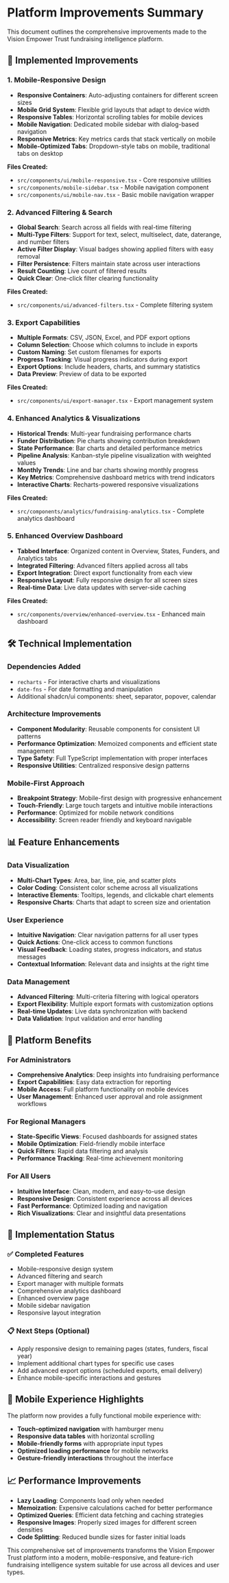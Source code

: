 # Platform Improvements Summary

This document outlines the comprehensive improvements made to the Vision Empower Trust fundraising intelligence platform.

## 🚀 Implemented Improvements

### 1. Mobile-Responsive Design
- **Responsive Containers**: Auto-adjusting containers for different screen sizes
- **Mobile Grid System**: Flexible grid layouts that adapt to device width
- **Responsive Tables**: Horizontal scrolling tables for mobile devices
- **Mobile Navigation**: Dedicated mobile sidebar with dialog-based navigation
- **Responsive Metrics**: Key metrics cards that stack vertically on mobile
- **Mobile-Optimized Tabs**: Dropdown-style tabs on mobile, traditional tabs on desktop

**Files Created:**
- `src/components/ui/mobile-responsive.tsx` - Core responsive utilities
- `src/components/mobile-sidebar.tsx` - Mobile navigation component
- `src/components/ui/mobile-nav.tsx` - Basic mobile navigation wrapper

### 2. Advanced Filtering & Search
- **Global Search**: Search across all fields with real-time filtering
- **Multi-Type Filters**: Support for text, select, multiselect, date, daterange, and number filters
- **Active Filter Display**: Visual badges showing applied filters with easy removal
- **Filter Persistence**: Filters maintain state across user interactions
- **Result Counting**: Live count of filtered results
- **Quick Clear**: One-click filter clearing functionality

**Files Created:**
- `src/components/ui/advanced-filters.tsx` - Complete filtering system

### 3. Export Capabilities
- **Multiple Formats**: CSV, JSON, Excel, and PDF export options
- **Column Selection**: Choose which columns to include in exports
- **Custom Naming**: Set custom filenames for exports
- **Progress Tracking**: Visual progress indicators during export
- **Export Options**: Include headers, charts, and summary statistics
- **Data Preview**: Preview of data to be exported

**Files Created:**
- `src/components/ui/export-manager.tsx` - Export management system

### 4. Enhanced Analytics & Visualizations
- **Historical Trends**: Multi-year fundraising performance charts
- **Funder Distribution**: Pie charts showing contribution breakdown
- **State Performance**: Bar charts and detailed performance metrics
- **Pipeline Analysis**: Kanban-style pipeline visualization with weighted values
- **Monthly Trends**: Line and bar charts showing monthly progress
- **Key Metrics**: Comprehensive dashboard metrics with trend indicators
- **Interactive Charts**: Recharts-powered responsive visualizations

**Files Created:**
- `src/components/analytics/fundraising-analytics.tsx` - Complete analytics dashboard

### 5. Enhanced Overview Dashboard
- **Tabbed Interface**: Organized content in Overview, States, Funders, and Analytics tabs
- **Integrated Filtering**: Advanced filters applied across all tabs
- **Export Integration**: Direct export functionality from each view
- **Responsive Layout**: Fully responsive design for all screen sizes
- **Real-time Data**: Live data updates with server-side caching

**Files Created:**
- `src/components/overview/enhanced-overview.tsx` - Enhanced main dashboard

## 🛠️ Technical Implementation

### Dependencies Added
- `recharts` - For interactive charts and visualizations
- `date-fns` - For date formatting and manipulation
- Additional shadcn/ui components: sheet, separator, popover, calendar

### Architecture Improvements
- **Component Modularity**: Reusable components for consistent UI patterns
- **Performance Optimization**: Memoized components and efficient state management
- **Type Safety**: Full TypeScript implementation with proper interfaces
- **Responsive Utilities**: Centralized responsive design patterns

### Mobile-First Approach
- **Breakpoint Strategy**: Mobile-first design with progressive enhancement
- **Touch-Friendly**: Large touch targets and intuitive mobile interactions
- **Performance**: Optimized for mobile network conditions
- **Accessibility**: Screen reader friendly and keyboard navigable

## 📊 Feature Enhancements

### Data Visualization
- **Multi-Chart Types**: Area, bar, line, pie, and scatter plots
- **Color Coding**: Consistent color scheme across all visualizations
- **Interactive Elements**: Tooltips, legends, and clickable chart elements
- **Responsive Charts**: Charts that adapt to screen size and orientation

### User Experience
- **Intuitive Navigation**: Clear navigation patterns for all user types
- **Quick Actions**: One-click access to common functions
- **Visual Feedback**: Loading states, progress indicators, and status messages
- **Contextual Information**: Relevant data and insights at the right time

### Data Management
- **Advanced Filtering**: Multi-criteria filtering with logical operators
- **Export Flexibility**: Multiple export formats with customization options
- **Real-time Updates**: Live data synchronization with backend
- **Data Validation**: Input validation and error handling

## 🎯 Platform Benefits

### For Administrators
- **Comprehensive Analytics**: Deep insights into fundraising performance
- **Export Capabilities**: Easy data extraction for reporting
- **Mobile Access**: Full platform functionality on mobile devices
- **User Management**: Enhanced user approval and role assignment workflows

### For Regional Managers
- **State-Specific Views**: Focused dashboards for assigned states
- **Mobile Optimization**: Field-friendly mobile interface
- **Quick Filters**: Rapid data filtering and analysis
- **Performance Tracking**: Real-time achievement monitoring

### For All Users
- **Intuitive Interface**: Clean, modern, and easy-to-use design
- **Responsive Design**: Consistent experience across all devices
- **Fast Performance**: Optimized loading and navigation
- **Rich Visualizations**: Clear and insightful data presentations

## 🔧 Implementation Status

### ✅ Completed Features
- Mobile-responsive design system
- Advanced filtering and search
- Export manager with multiple formats
- Comprehensive analytics dashboard
- Enhanced overview page
- Mobile sidebar navigation
- Responsive layout integration

### 📋 Next Steps (Optional)
- Apply responsive design to remaining pages (states, funders, fiscal year)
- Implement additional chart types for specific use cases
- Add advanced export options (scheduled exports, email delivery)
- Enhance mobile-specific interactions and gestures

## 📱 Mobile Experience Highlights

The platform now provides a fully functional mobile experience with:
- **Touch-optimized navigation** with hamburger menu
- **Responsive data tables** with horizontal scrolling
- **Mobile-friendly forms** with appropriate input types
- **Optimized loading performance** for mobile networks
- **Gesture-friendly interactions** throughout the interface

## 📈 Performance Improvements

- **Lazy Loading**: Components load only when needed
- **Memoization**: Expensive calculations cached for better performance
- **Optimized Queries**: Efficient data fetching and caching strategies
- **Responsive Images**: Properly sized images for different screen densities
- **Code Splitting**: Reduced bundle sizes for faster initial loads

This comprehensive set of improvements transforms the Vision Empower Trust platform into a modern, mobile-responsive, and feature-rich fundraising intelligence system suitable for use across all devices and user types.
